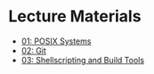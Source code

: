 # Lecture Materials


+ [01: POSIX Systems](slides/01-intro.md)
+ [02: Git](slides/02-git.pdf)
+ [03: Shellscripting and Build Tools](slides/03-shell.pdf)
